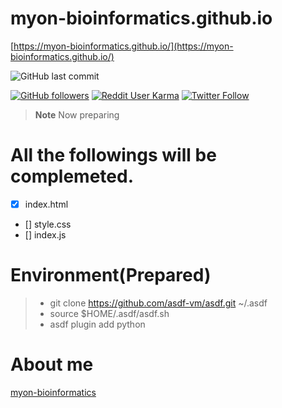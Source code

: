 # myon-bioinformatics.github.io
[https://myon-bioinformatics.github.io/](https://myon-bioinformatics.github.io/)

![GitHub last commit](https://img.shields.io/github/last-commit/myon-bioinformatics/myon-bioinformatics.github.io)

[![GitHub followers](https://img.shields.io/github/followers/myon-bioinformatics?style=social)](https://github.com/myon-bioinformatics)
[![Reddit User Karma](https://img.shields.io/reddit/user-karma/combined/myon_reddit?style=social)](https://www.reddit.com/user/myon_reddit/)
[![Twitter Follow](https://img.shields.io/twitter/follow/myonitbusiness?style=social)](https://twitter.com/myonitbusiness)


>__Note__ Now preparing

# All the followings will be complemeted.
- [x] index.html
- [] style.css
- [] index.js

# Environment(Prepared)
>- git clone https://github.com/asdf-vm/asdf.git ~/.asdf
>- source $HOME/.asdf/asdf.sh
>- asdf plugin add python

# About me
[myon-bioinformatics](https://github.com/myon-bioinformatics/myon-bioinformatics)

